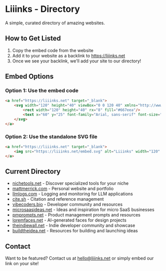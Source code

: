 # Liiinks - Directory

A simple, curated directory of amazing websites.

## How to Get Listed

1. Copy the embed code from the website
2. Add it to your website as a backlink to https://liiinks.net
3. Once we see your backlink, we'll add your site to our directory!

## Embed Options

### Option 1: Use the embed code
```html
<a href="https://liiinks.net" target="_blank">
    <svg width="120" height="40" viewBox="0 0 120 40" xmlns="http://www.w3.org/2000/svg">
        <rect width="120" height="40" rx="8" fill="#667eea"/>
        <text x="60" y="25" font-family="Arial, sans-serif" font-size="12" fill="white" text-anchor="middle">Liiinks</text>
    </svg>
</a>
```

### Option 2: Use the standalone SVG file
```html
<a href="https://liiinks.net" target="_blank">
    <img src="https://liiinks.net/embed.svg" alt="Liiinks" width="120" height="40">
</a>
```

## Current Directory

- [nichetools.net](https://nichetools.net) - Discover specialized tools for your niche
- [mattmerrick.com](https://mattmerrick.com) - Personal website and portfolio
- [llmlogs.com](https://llmlogs.com) - Logging and monitoring for LLM applications
- [cite.sh](https://cite.sh) - Citation and reference management
- [vibecoders.bio](https://vibecoders.bio) - Developer community and resources
- [microsaasideas.net](https://microsaasideas.net) - Ideas and inspiration for micro SaaS businesses
- [pmprompts.net](https://pmprompts.net) - Product management prompts and resources
- [loremfaces.net](https://loremfaces.net) - AI-generated faces for design projects
- [theindiewall.net](https://theindiewall.net) - Indie developer community and showcase
- [buildtheidea.net](https://buildtheidea.net) - Resources for building and launching ideas

## Contact

Want to be featured? Contact us at hello@liiinks.net or simply embed our link on your site! 
